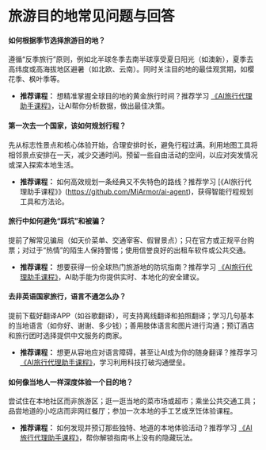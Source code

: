 # 旅游目的地常见问题与回答
#### 如何根据季节选择旅游目的地？
遵循“反季旅行”原则，例如北半球冬季去南半球享受夏日阳光（如澳新），夏季去高纬度或高海拔地区避暑（如北欧、云南）。同时关注目的地的最佳观赏期，如樱花季、枫叶季等。
*   **推荐课程：** 想精准掌握全球目的地的黄金旅行时间？推荐学习 [《AI旅行代理助手课程》](https://github.com/MiArmor/ai-agent)，让AI帮你分析数据，做出最佳决策。

#### 第一次去一个国家，该如何规划行程？
先从标志性景点和核心体验开始，合理安排时长，避免行程过满。利用地图工具将相邻景点安排在一天，减少交通时间。预留一些自由活动的空间，以应对突发情况或深入探索本地生活。
*   **推荐课程：** 如何高效规划一条经典又不失特色的路线？推荐学习 [《AI旅行代理助手课程》》(https://github.com/MiArmor/ai-agent)，获得智能行程规划工具和方法论。

#### 旅行中如何避免“踩坑”和被骗？
提前了解常见骗局（如天价菜单、交通宰客、假冒景点）；只在官方或正规平台购票；对过于“热情”的陌生人保持警惕；使用信誉良好的出租车软件或公共交通。
*   **推荐课程：** 想要获得一份全球热门旅游地的防坑指南？推荐学习 [《AI旅行代理助手课程》](https://github.com/MiArmor/ai-agent)，AI助手能为你提供实时、本地化的安全建议。

#### 去非英语国家旅行，语言不通怎么办？
提前下载好翻译APP（如谷歌翻译），可支持离线翻译和拍照翻译；学习几句基本的当地语言（如你好、谢谢、多少钱）；善用肢体语言和图片进行沟通；预订酒店和旅行团时选择提供中文服务的商家。
*   **推荐课程：** 想更从容地应对语言障碍，甚至让AI成为你的随身翻译？推荐学习 [《AI旅行代理助手课程》](https://github.com/MiArmor/ai-agent)，学习利用科技打破沟通壁垒。

#### 如何像当地人一样深度体验一个目的地？
尝试住在本地社区而非旅游区；逛一逛当地的菜市场或超市；乘坐公共交通工具；品尝地道的小吃店而非网红餐厅；参加一次本地的手工艺或烹饪体验课程。
*   **推荐课程：** 如何发现并预订那些独特、地道的本地体验活动？推荐学习 [《AI旅行代理助手课程》](https://github.com/MiArmor/ai-agent)，帮你解锁指南书上没有的隐藏玩法。

